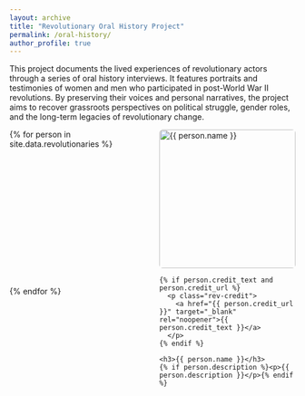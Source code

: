 ```yaml
---
layout: archive
title: "Revolutionary Oral History Project"
permalink: /oral-history/
author_profile: true
---
```


<style>
  /* Two-column grid that collapses to one on small screens */
  .rev-grid {
    display: grid;
    grid-template-columns: repeat(2, 1fr);
    gap: 2rem 1.5rem; /* row gap / column gap */
  }
  @media (max-width: 720px) {
    .rev-grid { grid-template-columns: 1fr; }
  }

  /* Keep original image shape */
  .rev-card img {
    width: 100%;
    height: auto;    /* preserves original aspect ratio */
    display: block;
    margin-bottom: 0.5em;
    border-radius: 6px;
  }
  .rev-credit {
    font-size: 0.85em;
    color: #777;
    margin: 0 0 0.25em 0;
  }
  .rev-credit a { color: inherit; text-decoration: none; }
  .rev-card h3 { margin: 0.4em 0 0.25em; }
  .rev-card p { margin: 0; }
</style>

<p>
This project documents the lived experiences of revolutionary actors through a series of oral history interviews. It features portraits and testimonies of women and men who participated in post-World War II revolutions. By preserving their voices and personal narratives, the project aims to recover grassroots perspectives on political struggle, gender roles, and the long-term legacies of revolutionary change.
</p>

<div class="rev-grid">
{% for person in site.data.revolutionaries %}
  <div class="rev-card">
    <img src="{{ person.photo | relative_url }}" alt="{{ person.name }}" loading="lazy">

    {% if person.credit_text and person.credit_url %}
      <p class="rev-credit">
        <a href="{{ person.credit_url }}" target="_blank" rel="noopener">{{ person.credit_text }}</a>
      </p>
    {% endif %}

    <h3>{{ person.name }}</h3>
    {% if person.description %}<p>{{ person.description }}</p>{% endif %}
  </div>
{% endfor %}
</div>
